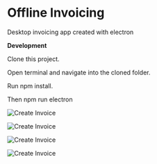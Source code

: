 # Offline Invoicing
 Desktop invoicing app created with electron

**Development**


Clone this project.

Open terminal and navigate into the cloned folder.

Run npm install.

Then npm run electron 

![Create Invoice](https://github.com/tngoman/Offline_Invoicing/blob/master/screenshots/create_invoice.png)

![Create Invoice](https://github.com/tngoman/Offline_Invoicing/blob/master/screenshots/invoices.png)

![Create Invoice](https://github.com/tngoman/Offline_Invoicing/blob/master/screenshots/pdf_invoice.png)

![Create Invoice](https://github.com/tngoman/Offline_Invoicing/blob/master/screenshots/dashboard.png)